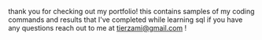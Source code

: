 thank you for checking out my portfolio! this contains samples of my coding commands and results that I've completed while learning sql 
if you have any questions reach out to me at tierzami@gmail.com !

